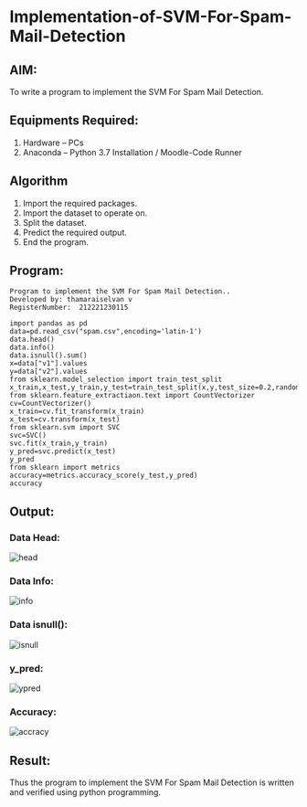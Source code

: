 # Implementation-of-SVM-For-Spam-Mail-Detection

## AIM:
To write a program to implement the SVM For Spam Mail Detection.

## Equipments Required:
1. Hardware – PCs
2. Anaconda – Python 3.7 Installation / Moodle-Code Runner

## Algorithm
1. Import the required packages.
2. Import the dataset to operate on.
3. Split the dataset.
4. Predict the required output.
5. End the program.
 
## Program:
```
Program to implement the SVM For Spam Mail Detection..
Developed by: thamaraiselvan v
RegisterNumber:  212221230115
```
```
import pandas as pd
data=pd.read_csv("spam.csv",encoding='latin-1')
data.head()
data.info()
data.isnull().sum()
x=data["v1"].values
y=data["v2"].values
from sklearn.model_selection import train_test_split
x_train,x_test,y_train,y_test=train_test_split(x,y,test_size=0.2,random_state=0)
from sklearn.feature_extractiaon.text import CountVectorizer
cv=CountVectorizer()
x_train=cv.fit_transform(x_train)
x_test=cv.transform(x_test)
from sklearn.svm import SVC
svc=SVC()
svc.fit(x_train,y_train)
y_pred=svc.predict(x_test)
y_pred
from sklearn import metrics
accuracy=metrics.accuracy_score(y_test,y_pred)
accuracy
```

## Output:
### Data Head:
![head](https://user-images.githubusercontent.com/93427923/173077929-279a193a-55f7-4de7-b705-e7260abc5290.png)

### Data Info:
![info](https://user-images.githubusercontent.com/93427923/173077947-8ca5a120-b620-4691-8485-70c09b0e6255.png)

### Data isnull():
![isnull](https://user-images.githubusercontent.com/93427923/173077964-17c3b6d5-931d-4119-8c3e-48814bdfe88b.png)

### y_pred:
![ypred](https://user-images.githubusercontent.com/93427923/173077974-78d5cb5d-6b93-4039-9dfe-34f08aee366b.png)

### Accuracy:
![accracy](https://user-images.githubusercontent.com/93427923/173077981-f93e4363-a74f-4488-80ec-c0142756fbe4.png)

## Result:
Thus the program to implement the SVM For Spam Mail Detection is written and verified using python programming.


